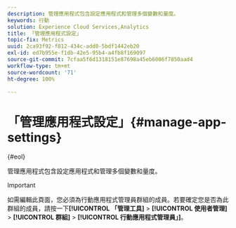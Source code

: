 ```yaml
---
description: 管理應用程式包含設定應用程式和管理多個變數和量度。
keywords: 行動
solution: Experience Cloud Services,Analytics
title: 「管理應用程式設定」
topic-fix: Metrics
uuid: 2ca93f92-f812-434c-add0-5bdf1442eb20
exl-id: ed7b955e-f1db-42e5-95b4-a4fb8f169097
source-git-commit: 7cfaa5f6d1318151e87698a45eb6006f7850aad4
workflow-type: tm+mt
source-wordcount: '71'
ht-degree: 100%

---
```


# 「管理應用程式設定」{#manage-app-settings}

{#eol}

管理應用程式包含設定應用程式和管理多個變數和量度。

>[!IMPORTANT]
>
>如需編輯此頁面，您必須為行動應用程式管理員群組的成員。若要確定您是否為此群組的成員，請按一下&#x200B;**[!UICONTROL 「管理工具]** > **[!UICONTROL 使用者管理]** > **[!UICONTROL 群組]** > **[!UICONTROL 行動應用程式管理員」]**。
